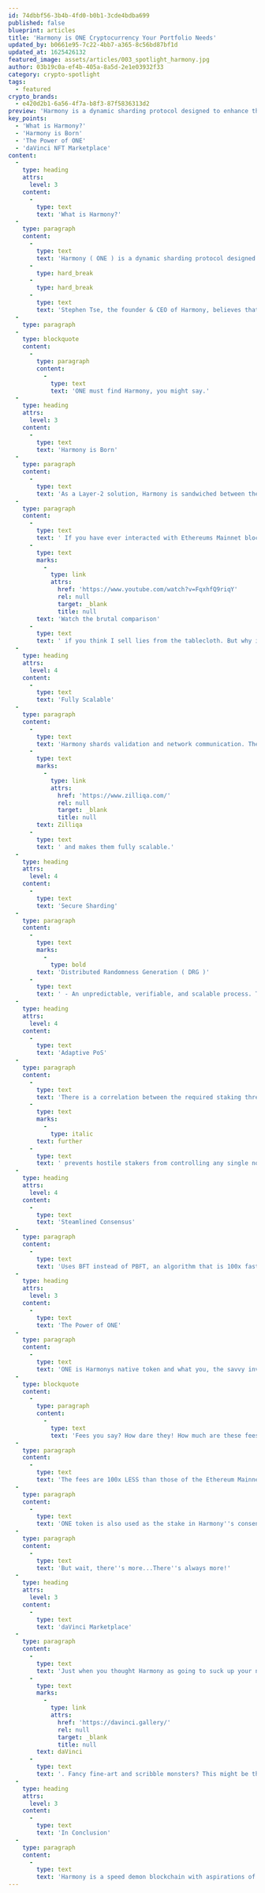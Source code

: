 ```yaml
---
id: 74dbbf56-3b4b-4fd0-b0b1-3cde4bdba699
published: false
blueprint: articles
title: 'Harmony is ONE Cryptocurrency Your Portfolio Needs'
updated_by: b0661e95-7c22-4bb7-a365-8c56bd87bf1d
updated_at: 1625426132
featured_image: assets/articles/003_spotlight_harmony.jpg
author: 03b19c0a-ef4b-405a-8a5d-2e1e03932f33
category: crypto-spotlight
tags:
  - featured
crypto_brands:
  - e420d2b1-6a56-4f7a-b8f3-87f5836313d2
preview: 'Harmony is a dynamic sharding protocol designed to enhance the scalability and decentralization of Ethereum projects.'
key_points:
  - 'What is Harmony?'
  - 'Harmony is Born'
  - 'The Power of ONE'
  - 'daVinci NFT Marketplace'
content:
  -
    type: heading
    attrs:
      level: 3
    content:
      -
        type: text
        text: 'What is Harmony?'
  -
    type: paragraph
    content:
      -
        type: text
        text: 'Harmony ( ONE ) is a dynamic sharding protocol designed to enhance the scalability and decentralization of Ethereum projects. The sharding mechanism relieves congestion by storing data in "shards" that exist outside of the main blockchain. They call it "decentralization at scale" and are extremely confident in its performance.'
      -
        type: hard_break
      -
        type: hard_break
      -
        type: text
        text: 'Stephen Tse, the founder & CEO of Harmony, believes that existing cryptocurrency platforms have yet to deliver decentralization and extensibility in a balanced blockchain experience. Bitcoin, Ethereum, and Zilliqa have all been called out by the Harmony team for having increasing transaction fees, sluggish operations, and a variety of security flaws - like the U.S. government. Do you disagree? Harmony just wants love, peace, and a reliable smart contract platform. Are these outlandish desires or will Harmony set the bar for crypto platforms of the future?'
  -
    type: paragraph
  -
    type: blockquote
    content:
      -
        type: paragraph
        content:
          -
            type: text
            text: 'ONE must find Harmony, you might say.'
  -
    type: heading
    attrs:
      level: 3
    content:
      -
        type: text
        text: 'Harmony is Born'
  -
    type: paragraph
    content:
      -
        type: text
        text: 'As a Layer-2 solution, Harmony is sandwiched between the blockchain and Ethereum applications. It offers enhancements such as gas-efficiency, speedy settlements, and has a trustless Ethereum bridge that enables interoperability with Ethereums ecosystem. Think of it like and Iron Man suite for Ethereum. In order to understand its need for war-armor, lets peer into Ethereums soul.'
  -
    type: paragraph
    content:
      -
        type: text
        text: ' If you have ever interacted with Ethereums Mainnet blockchain, then you know the agony of high costs, latency, and sluggish contract finality. During each transaction, your hard-earned money is suspended in the "ether" ( puns for fun ) for an eerie amount of time and finality times are pretty inconsistent. This can hinder trust in the network and make it less approachable. Harmony, on the other claw, is shoving 2 second finality time in Ethereums face. '
      -
        type: text
        marks:
          -
            type: link
            attrs:
              href: 'https://www.youtube.com/watch?v=FqxhfQ9riqY'
              rel: null
              target: _blank
              title: null
        text: 'Watch the brutal comparison'
      -
        type: text
        text: ' if you think I sell lies from the tablecloth. But why is Harmony shoving things in peoples faces?'
  -
    type: heading
    attrs:
      level: 4
    content:
      -
        type: text
        text: 'Fully Scalable'
  -
    type: paragraph
    content:
      -
        type: text
        text: 'Harmony shards validation and network communication. They also shard the blockchain state, which give them an edge over protocols such as '
      -
        type: text
        marks:
          -
            type: link
            attrs:
              href: 'https://www.zilliqa.com/'
              rel: null
              target: _blank
              title: null
        text: Zilliqa
      -
        type: text
        text: ' and makes them fully scalable.'
  -
    type: heading
    attrs:
      level: 4
    content:
      -
        type: text
        text: 'Secure Sharding'
  -
    type: paragraph
    content:
      -
        type: text
        marks:
          -
            type: bold
        text: 'Distributed Randomness Generation ( DRG )'
      -
        type: text
        text: ' - An unpredictable, verifiable, and scalable process. This prevents any single shard in the network from ever being hacked or maliciously commandeered. Harmony reshards their network without interrupting its main process to prevent unnecessarily complex network operations.'
  -
    type: heading
    attrs:
      level: 4
    content:
      -
        type: text
        text: 'Adaptive PoS'
  -
    type: paragraph
    content:
      -
        type: text
        text: 'There is a correlation between the required staking threshold for a node to join the network and the total volume of staking. By keeping this variable, Harmony '
      -
        type: text
        marks:
          -
            type: italic
        text: further
      -
        type: text
        text: ' prevents hostile stakers from controlling any single node while maintaining a low barrier for smaller stakers to participate in rewards.'
  -
    type: heading
    attrs:
      level: 4
    content:
      -
        type: text
        text: 'Steamlined Consensus'
  -
    type: paragraph
    content:
      -
        type: text
        text: 'Uses BFT instead of PBFT, an algorithm that is 100x faster than the latter. My brain does not compute. '
  -
    type: heading
    attrs:
      level: 3
    content:
      -
        type: text
        text: 'The Power of ONE'
  -
    type: paragraph
    content:
      -
        type: text
        text: 'ONE is Harmonys native token and what you, the savvy investor, uses to make money. But ONE has more to offer than just putting food on your peasant table. It is used to for transaction fees, storage fees and gas fees.'
  -
    type: blockquote
    content:
      -
        type: paragraph
        content:
          -
            type: text
            text: 'Fees you say? How dare they! How much are these fees I pay? Can I pay them in car, or while I''m on my way?'
  -
    type: paragraph
    content:
      -
        type: text
        text: 'The fees are 100x LESS than those of the Ethereum Mainnet. The gas fee tends to average around $0.000001. Ethereum, on the other hand, all but backhands and laughs you out of the room before your transaction gets approved.'
  -
    type: paragraph
    content:
      -
        type: text
        text: 'ONE token is also used as the stake in Harmony''s consensus model. Users earn staking as their tokens are used as validators on the network. A wonderful incentive that I participate in. '
  -
    type: paragraph
    content:
      -
        type: text
        text: 'But wait, there''s more...There''s always more!'
  -
    type: heading
    attrs:
      level: 3
    content:
      -
        type: text
        text: 'daVinci Marketplace'
  -
    type: paragraph
    content:
      -
        type: text
        text: 'Just when you thought Harmony as going to suck up your next paycheck, they go and create their own NFT marketplace called '
      -
        type: text
        marks:
          -
            type: link
            attrs:
              href: 'https://davinci.gallery/'
              rel: null
              target: _blank
              title: null
        text: daVinci
      -
        type: text
        text: '. Fancy fine-art and scribble monsters? This might be the marketplace for you! Spend your hard staked ONE on digital assets that will surely deplete your money faster than you expected! OR, make for good long-term investments. You are asking the wrong guy. Remember, I throw money in black holes.'
  -
    type: heading
    attrs:
      level: 3
    content:
      -
        type: text
        text: 'In Conclusion'
  -
    type: paragraph
    content:
      -
        type: text
        text: 'Harmony is a speed demon blockchain with aspirations of elevating cryptocurrencies to a higher standard. They have tackled time, security and scalability of Ethereum application projects without compromising decentralization. Creative ideas continue to surface from Harmony as they push on with a full head of a steam. I am excited to see what the future has in store them!'
---
```

